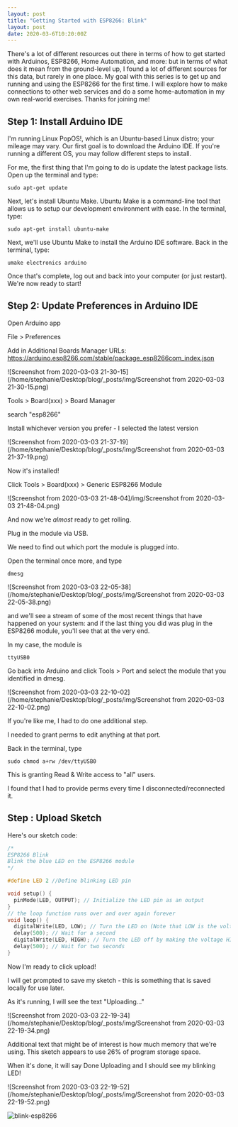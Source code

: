 ```yaml
---
layout: post
title: "Getting Started with ESP8266: Blink"
layout: post
date: 2020-03-6T10:20:00Z
---
```




There's a lot of different resources out there in terms of how to get started with Arduinos, ESP8266, Home Automation, and more: but in terms of what does it mean from the ground-level up, I found a lot of different sources for this data, but rarely in one place.  My goal with this series is to get up and running and using the ESP8266 for the first time. I will explore how to make connections to other web services and do a some home-automation in my own real-world exercises.  Thanks for joining me!

## Step 1: Install Arduino IDE

I'm running Linux PopOS!, which is an Ubuntu-based Linux distro; your mileage may vary.  Our first goal is to download the Arduino IDE.  If you're running a different OS, you may follow different steps to install.  



For me, the first thing that I'm going to do is update the latest package lists.  Open up the terminal and type:

```
sudo apt-get update
```

Next, let's install Ubuntu Make.  Ubuntu Make is a command-line tool that allows us to setup our development environment with ease.  In the terminal, type:

```
sudo apt-get install ubuntu-make
```

Next, we'll use Ubuntu Make to install the Arduino IDE software.  Back in the terminal, type:

```
umake electronics arduino
```

Once that's complete, log out and back into your computer (or just restart).  We're now ready to start!

## Step 2: Update Preferences in Arduino IDE

Open Arduino app

File > Preferences

Add in Additional Boards Manager URLs: https://arduino.esp8266.com/stable/package_esp8266com_index.json





![Screenshot from 2020-03-03 21-30-15](/home/stephanie/Desktop/blog/_posts/img/Screenshot from 2020-03-03 21-30-15.png)

Tools > Board(xxx) > Board Manager

search "esp8266"

Install whichever version you prefer - I selected the latest version

![Screenshot from 2020-03-03 21-37-19](/home/stephanie/Desktop/blog/_posts/img/Screenshot from 2020-03-03 21-37-19.png)



Now it's installed!

Click Tools > Board(xxx) > Generic ESP8266 Module

![Screenshot from 2020-03-03 21-48-04]/img/Screenshot from 2020-03-03 21-48-04.png)

And now we're *almost* ready to get rolling.

Plug in the module via USB.

We need to find out which port the module is plugged into.

Open the terminal once more, and type 

```
dmesg
```

![Screenshot from 2020-03-03 22-05-38](/home/stephanie/Desktop/blog/_posts/img/Screenshot from 2020-03-03 22-05-38.png)

and we'll see a stream of some of the most recent things that have happened on your system: and if the last thing you did was plug in the ESP8266 module, you'll see that at the very end.

In my case, the module is 

```
ttyUSB0
```

Go back into Arduino and click Tools > Port and select the module that you identified in dmesg.

![Screenshot from 2020-03-03 22-10-02](/home/stephanie/Desktop/blog/_posts/img/Screenshot from 2020-03-03 22-10-02.png)



If you're like me, I had to do one additional step.

I needed to grant perms to edit anything at that port.

Back in the terminal, type

```
sudo chmod a+rw /dev/ttyUSB0
```

This is granting Read & Write access to "all" users.

I found that I had to provide perms every time I disconnected/reconnected it.



## Step : Upload Sketch

Here's our sketch code:

```c
/*
ESP8266 Blink
Blink the blue LED on the ESP8266 module
*/

#define LED 2 //Define blinking LED pin

void setup() {
  pinMode(LED, OUTPUT); // Initialize the LED pin as an output
}
// the loop function runs over and over again forever
void loop() {
  digitalWrite(LED, LOW); // Turn the LED on (Note that LOW is the voltage level)
  delay(500); // Wait for a second
  digitalWrite(LED, HIGH); // Turn the LED off by making the voltage HIGH
  delay(500); // Wait for two seconds
}
```





Now I'm ready to click upload!

I will get prompted to save my sketch - this is something that is saved locally for use later.

As it's running, I will see the text "Uploading..."

![Screenshot from 2020-03-03 22-19-34](/home/stephanie/Desktop/blog/_posts/img/Screenshot from 2020-03-03 22-19-34.png)



Additional text that might be of interest is how much memory that we're using. This sketch appears to use 26% of program storage space.

When it's done, it will say Done Uploading and I should see my blinking LED!

![Screenshot from 2020-03-03 22-19-52](/home/stephanie/Desktop/blog/_posts/img/Screenshot from 2020-03-03 22-19-52.png)



![blink-esp8266](/home/stephanie/Desktop/blog/_posts/img/blink-esp8266.gif)



